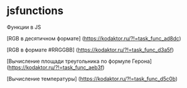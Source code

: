 # jsfunctions
Функции в JS

[RGB в десятичном формате] (https://kodaktor.ru/?!=task_func_ad8dc)

[RGB в формате #RRGGBB] (https://kodaktor.ru/?!=task_func_d3a5f)

[Вычисление площади треугольника по формуле Герона] (https://kodaktor.ru/?!=task_func_aeb3f)

[Вычисление температуры] (https://kodaktor.ru/?!=task_func_d5c0b)
